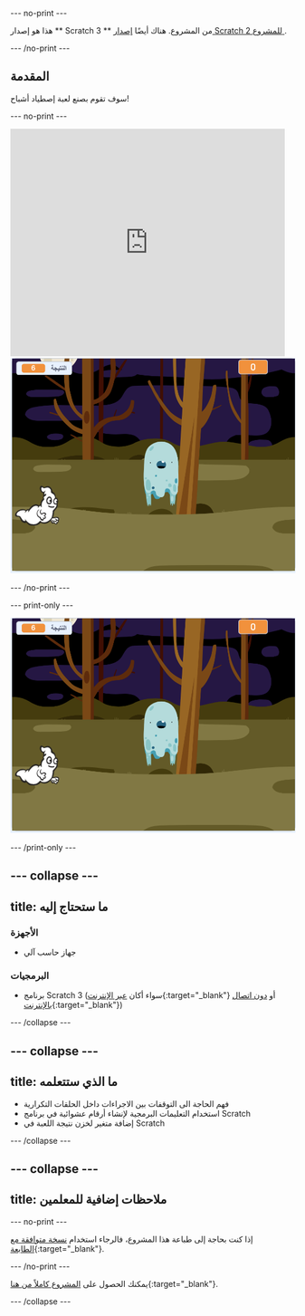 \--- no-print \---

هذا هو إصدار ** Scratch 3 ** من المشروع. هناك أيضًا [ إصدار Scratch 2 للمشروع ](https://projects.raspberrypi.org/en/projects/ghostbusters-scratch2).

\--- /no-print \---

## المقدمة

سوف تقوم بصنع لعبة إصطياد أشباح!

\--- no-print \---

<div class="scratch-preview">
  <iframe allowtransparency="true" width="485" height="402" src="https://scratch.mit.edu/projects/embed/276874679/?autostart=false" frameborder="0" scrolling="no"></iframe>
  <img src="images/showcase-static.png">
</div>

\--- /no-print \---

\--- print-only \---

![معرض](images/showcase-static.png)

\--- /print-only \---

## \--- collapse \---

## title: ما ستحتاج إليه

### الأجهزة

- جهاز حاسب آلي

### البرمجيات

- برنامج Scratch 3 (سواء أكان [عبر الإنترنت](https://rpf.io/scratchon){:target="_blank"} أو [دون اتصال بالإنترنت](https://rpf.io/scratchoff){:target="_blank"})

\--- /collapse \---

## \--- collapse \---

## title: ما الذي ستتعلمه

- فهم الحاجة الى التوقفات بين الاجراءات داخل الحلقات التكرارية
- استخدام التعليمات البرمجية لإنشاء أرقام عشوائية في برنامج Scratch
- إضافة متغير لخزن نتيجة اللعبة في Scratch

\--- /collapse \---

## \--- collapse \---

## title: ملاحظات إضافية للمعلمين

\--- no-print \---

إذا كنت بحاجة إلى طباعة هذا المشروع، فالرجاء استخدام [نسخة متوافقة مع الطابعة](https://projects.raspberrypi.org/en/projects/ghostbusters/print){:target="_blank"}.

\--- /no-print \---

يمكنك الحصول على [المشروع كاملاً من هنا](https://rpf.io/p/ar-SA/ghostbusters-get){:target="_blank"}.

\--- /collapse \---